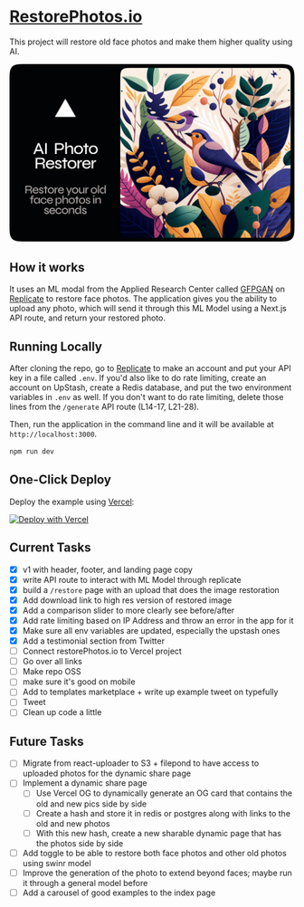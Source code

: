 # [RestorePhotos.io](https://restorephotos.io/)

This project will restore old face photos and make them higher quality using AI.

[![Face Photo Restorer](./public/og-image.png)](https://restorephotos.io/)

## How it works

It uses an ML modal from the Applied Research Center called [GFPGAN](https://github.com/TencentARC/GFPGAN) on [Replicate](https://replicate.com/) to restore face photos. The application gives you the ability to upload any photo, which will send it through this ML Model using a Next.js API route, and return your restored photo.

## Running Locally

After cloning the repo, go to [Replicate](https://replicate.com/) to make an account and put your API key in a file called `.env`. If you'd also like to do rate limiting, create an account on UpStash, create a Redis database, and put the two environment variables in `.env` as well. If you don't want to do rate limiting, delete those lines from the `/generate` API route (L14-17, L21-28).

Then, run the application in the command line and it will be available at `http://localhost:3000`.

```bash
npm run dev
```

## One-Click Deploy

Deploy the example using [Vercel](https://vercel.com?utm_source=github&utm_medium=readme&utm_campaign=vercel-examples):

[![Deploy with Vercel](https://vercel.com/button)](https://vercel.com/new/clone?repository-url=https://github.com/Nutlope/restorePhotos&env=REPLICATE_API_KEY,UPSTASH_REDIS_REST_URL,UPSTASH_REDIS_REST_TOKEN&project-name=face-photo-restorer&repo-name=restore-photos)

## Current Tasks

- [x] v1 with header, footer, and landing page copy
- [x] write API route to interact with ML Model through replicate
- [x] build a `/restore` page with an upload that does the image restoration
- [x] Add download link to high res version of restored image
- [x] Add a comparison slider to more clearly see before/after
- [x] Add rate limiting based on IP Address and throw an error in the app for it
- [x] Make sure all env variables are updated, especially the upstash ones
- [x] Add a testimonial section from Twitter
- [ ] Connect restorePhotos.io to Vercel project
- [ ] Go over all links
- [ ] Make repo OSS
- [ ] make sure it's good on mobile
- [ ] Add to templates marketplace + write up example tweet on typefully
- [ ] Tweet
- [ ] Clean up code a little

## Future Tasks

- [ ] Migrate from react-uploader to S3 + filepond to have access to uploaded photos for the dynamic share page
- [ ] Implement a dynamic share page
  - [ ] Use Vercel OG to dynamically generate an OG card that contains the old and new pics side by side
  - [ ] Create a hash and store it in redis or postgres along with links to the old and new photos
  - [ ] With this new hash, create a new sharable dynamic page that has the photos side by side
- [ ] Add toggle to be able to restore both face photos and other old photos using swinr model
- [ ] Improve the generation of the photo to extend beyond faces; maybe run it through a general model before
- [ ] Add a carousel of good examples to the index page
